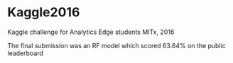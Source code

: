# Kaggle2016
Kaggle challenge for Analytics Edge students MITx, 2016

The final submission was an RF model which scored 63.64% on the public leaderboard
